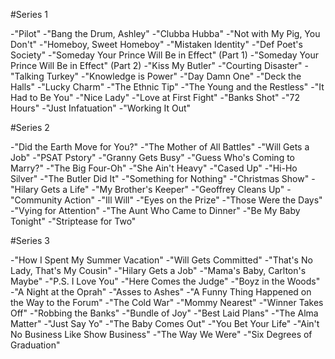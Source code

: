 #Series 1

-"Pilot"
-"Bang the Drum, Ashley"
-"Clubba Hubba"
-"Not with My Pig, You Don't"
-"Homeboy, Sweet Homeboy"
-"Mistaken Identity"
-"Def Poet's Society"
-"Someday Your Prince Will Be in Effect" (Part 1)
-"Someday Your Prince Will Be in Effect" (Part 2)
-"Kiss My Butler"
-"Courting Disaster"
-"Talking Turkey"
-"Knowledge is Power"
-"Day Damn One"
-"Deck the Halls"
-"Lucky Charm"
-"The Ethnic Tip"
-"The Young and the Restless"
-"It Had to Be You"
-"Nice Lady"
-"Love at First Fight"
-"Banks Shot"
-"72 Hours"
-"Just Infatuation"
-"Working It Out"

#Series 2

-"Did the Earth Move for You?"
-"The Mother of All Battles"
-"Will Gets a Job"
-"PSAT Pstory"
-"Granny Gets Busy"
-"Guess Who's Coming to Marry?"
-"The Big Four-Oh"
-"She Ain't Heavy"
-"Cased Up"
-"Hi-Ho Silver"
-"The Butler Did It"
-"Something for Nothing"
-"Christmas Show"
-"Hilary Gets a Life"
-"My Brother's Keeper"
-"Geoffrey Cleans Up"
-"Community Action"
-"Ill Will"
-"Eyes on the Prize"
-"Those Were the Days"
-"Vying for Attention"
-"The Aunt Who Came to Dinner"
-"Be My Baby Tonight"
-"Striptease for Two"

#Series 3

-"How I Spent My Summer Vacation"
-"Will Gets Committed"
-"That's No Lady, That's My Cousin"
-"Hilary Gets a Job"
-"Mama's Baby, Carlton's Maybe"
-"P.S. I Love You"
-"Here Comes the Judge"
-"Boyz in the Woods"
-"A Night at the Oprah"
-"Asses to Ashes"
-"A Funny Thing Happened on the Way to the Forum"
-"The Cold War"
-"Mommy Nearest"
-"Winner Takes Off"
-"Robbing the Banks"
-"Bundle of Joy"
-"Best Laid Plans"
-"The Alma Matter"
-"Just Say Yo"
-"The Baby Comes Out"
-"You Bet Your Life"
-"Ain't No Business Like Show Business"
-"The Way We Were"
-"Six Degrees of Graduation"

